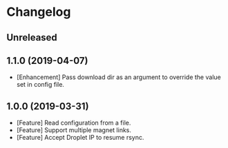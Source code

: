 # Changelog

## Unreleased

## 1.1.0 (2019-04-07)

* [Enhancement] Pass download dir as an argument to override the value set in config file.

## 1.0.0 (2019-03-31)

* [Feature] Read configuration from a file.
* [Feature] Support multiple magnet links.
* [Feature] Accept Droplet IP to resume rsync.
